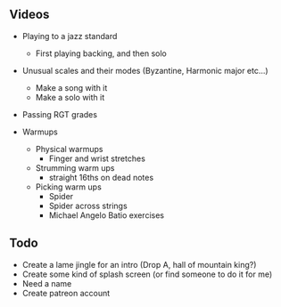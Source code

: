 ## Videos

- Playing to a jazz standard
  - First playing backing, and then solo

- Unusual scales and their modes (Byzantine, Harmonic major etc...)
  - Make a song with it
  - Make a solo with it

- Passing RGT grades

- Warmups
  - Physical warmups
    - Finger and wrist stretches
  - Strumming warm ups
    - straight 16ths on dead notes
  - Picking warm ups    
    - Spider
    - Spider across strings
    - Michael Angelo Batio exercises

## Todo 

- Create a lame jingle for an intro (Drop A, hall of mountain king?)
- Create some kind of splash screen (or find someone to do it for me)
- Need a name
- Create patreon account
